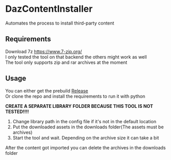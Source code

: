 # DazContentInstaller
Automates the process to install third-party content

## Requirements

Download 7z https://www.7-zip.org/  
I only tested the tool on that backend the others might work as well  
The tool only supports zip and rar archives at the moment

## Usage

You can either get the prebuild [Release](https://github.com/Ati1707/DazContentInstaller/releases)  
Or clone the repo and install the requirements to run it with python

**CREATE A SEPARATE LIBRARY FOLDER BECAUSE THIS TOOL IS NOT TESTED!!!!**

1. Change library path in the config file if it's not in the default location
2. Put the downloaded assets in the downloads folder(The assets must be archives)
3. Start the tool and wait. Depending on the archive size it can take a bit


After the content got imported you can delete the archives in the downloads folder
